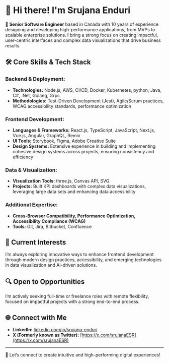 # 👋 Hi there! I'm Srujana Enduri

🌟 **Senior Software Engineer** based in Canada with 10 years of experience designing and developing high-performance applications, from MVPs to scalable enterprise solutions. I bring a strong focus on creating impactful, user-centric interfaces and complex data visualizations that drive business results.

## 🛠️ Core Skills & Tech Stack

### Backend & Deployment:
- **Technologies:** Node.js, AWS, CI/CD, Docker, Kubernetes, python, Java, C#, .Net, Golang, Grpc
- **Methodologies:** Test-Driven Development (Jest), Agile/Scrum practices, WCAG accessibility standards, performance optimization

### Frontend Development:
- **Languages & Frameworks:** React.js, TypeScript, JavaScript, Next.js, Vue.js, Angular, GraphQL, Remix
- **UI Tools:** Storybook, Figma, Adobe Creative Suite
- **Design Systems:** Extensive experience in building and implementing cohesive design systems across projects, ensuring consistency and efficiency

### Data & Visualization:
- **Visualization Tools:** three.js, Canvas API, SVG
- **Projects:** Built KPI dashboards with complex data visualizations, leveraging large data sets and enhancing data accessibility

### Additional Expertise:
- **Cross-Browser Compatibility, Performance Optimization, Accessibility Compliance (WCAG)**
- **Tools:** Git, Jira, Bitbucket, Confluence

## 🚀 Current Interests
I’m always exploring innovative ways to enhance frontend development through modern design practices, accessibility, and emerging technologies in data visualization and AI-driven solutions.

## 🔍 Open to Opportunities
I’m actively seeking full-time or freelance roles with remote flexibility, focused on impactful projects with a strong end-to-end process.

## 🌐 Connect with Me
- **LinkedIn:** [linkedin.com/in/srujana-enduri](https://www.linkedin.com/in/srujana-enduri/)
- **X (Formerly known as Twitter):** [https://x.com/srujanaESR](https://x.com/srujanaESR)

---

💼 Let’s connect to create intuitive and high-performing digital experiences!
